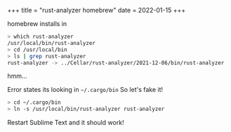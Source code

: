 +++
title = "rust-analyzer homebrew"
date = 2022-01-15
+++

homebrew installs in

```bash
> which rust-analyzer
/usr/local/bin/rust-analyzer
> cd /usr/local/bin
> ls | grep rust-analyzer
rust-analyzer -> ../Cellar/rust-analyzer/2021-12-06/bin/rust-analyzer
```

hmm...

Error states its looking in `~/.cargo/bin`
So let's fake it!

```bash
> cd ~/.cargo/bin
> ln -s /usr/local/bin/rust-analyzer rust-analyzer
```

Restart Sublime Text and it should work!

